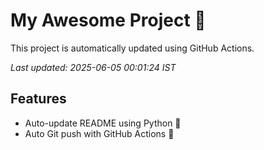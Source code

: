 # My Awesome Project 🚀

This project is automatically updated using GitHub Actions.

_Last updated: 2025-06-05 00:01:24 IST_

## Features
- Auto-update README using Python 🐍
- Auto Git push with GitHub Actions 🤖
